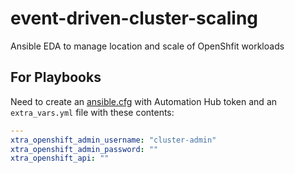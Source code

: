 # event-driven-cluster-scaling
Ansible EDA to manage location and scale of OpenShfit workloads


## For Playbooks
Need to create an [ansible.cfg](https://access.redhat.com/documentation/en-us/red_hat_ansible_automation_platform/1.2/html/getting_started_with_red_hat_ansible_automation_hub/proc-configure-automation-hub-server) with Automation Hub token and an `extra_vars.yml` file with these contents:
```yaml
--- 
xtra_openshift_admin_username: "cluster-admin"
xtra_openshift_admin_password: ""
xtra_openshift_api: ""
```
